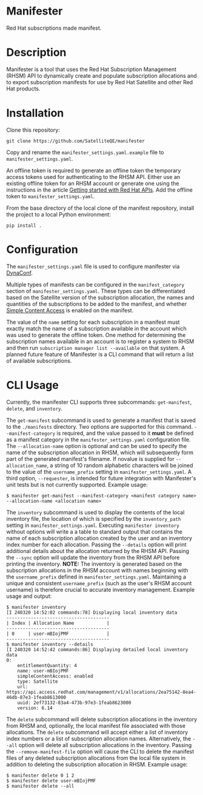 # Manifester

Red Hat subscriptions made manifest.

# Description
Manifester is a tool that uses the Red Hat Subscription Management (RHSM) API to dynamically create and populate subscription allocations and to export subscription manifests for use by Red Hat Satellite and other Red Hat products.
# Installation

Clone this repository:
```
git clone https://github.com/SatelliteQE/manifester
```
Copy and rename the `manifester_settings.yaml.example` file to `manifester_settings.yaml`.

An offline token is required to generate an offline token the temporary access tokens used for authenticating to the RHSM API. Either use an existing offline token for an RHSM account or generate one using the instructions in the article [Getting started with Red Hat APIs](https://access.redhat.com/articles/3626371#bgenerating-a-new-offline-tokenb-3). Add the offline token to `manifester_settings.yaml`.

From the base directory of the local clone of the manifest repository, install the project to a local Python environment:
```
pip install .
```
# Configuration

The `manifester_settings.yaml` file is used to configure manifester via [DynaConf](https://github.com/rochacbruno/dynaconf/).

Multiple types of manifests can be configured in the `manifest_category` section of `manifester_settings.yaml`. These types can be differentiated based on the Satellite version of the subscription allocation, the names and quantities of the subscriptions to be added to the manifest, and whether [Simple Content Access](https://access.redhat.com/documentation/en-us/subscription_central/2021/html-single/getting_started_with_simple_content_access/index) is enabled on the manifest.

The value of the `name` setting for each subscription in a manifest must exactly match the name of a subscription available in the account which was used to generate the offline token. One method for determining the subscription names available in an account is to register a system to RHSM and then run `subscription manager list --available` on that system. A planned future feature of Manifester is a CLI command that will return a list of available subscriptions.

# CLI Usage

Currently, the manifester CLI supports three subcommands: `get-manifest`, `delete`, and `inventory`.

The `get-manifest` subcommand is used to generate a manifest that is saved to the `./manifests` directory. Two options are supported for this command. `--manifest-category` is required, and the value passed to it **must** be defined as a manifest category in the `manifester_settings.yaml` configuration file. The `--allocation-name` option is optional and can be used to specify the name of the subscription allocation in RHSM, which will subsequently form part of the generated manifest's filename. If novalue is supplied for `--allocation_name`, a string of 10 random alphabetic characters will be joined to the value of the `username_prefix` setting in `manifester_settings.yaml`. A third option, `--requester`, is intended for future integration with Manifester's unit tests but is not currently supported. Example usage:
```
$ manifester get-manifest --manifest-category <manifest category name> --allocation-name <allocation name>
```
The `inventory` subcommand is used to display the contents of the local inventory file, the location of which is specified by the `inventory_path` setting in `manifester_settings.yaml`. Executing `manifester inventory` without options will write a a table to standard output that contains the name of each subscription allocation created by the user and an inventory index number for each allocation. Passing the `--details` option will print additional details about the allocation returned by the RHSM API. Passing the `--sync` option will update the inventory from the RHSM API before printing the inventory. **NOTE:** The inventory is generated based on the subscription allocations in the RHSM account with names beginning with the `username_prefix` defined in `manifester_settings.yaml`. Maintaining a unique and consistent `username_prefix` (such as the user's RHSM account username) is therefore crucial to accurate inventory management. Example usage and output:
```
$ manifester inventory
[I 240320 14:52:02 commands:78] Displaying local inventory data
--------------------------------------
| Index | Allocation Name            |
--------------------------------------
| 0     | user-mBIojPMF              |
--------------------------------------
$ manifester inventory --details
[I 240320 14:52:42 commands:86] Displaying detailed local inventory data
0:
    entitlementQuantity: 4
    name: user-mBIojPMF
    simpleContentAccess: enabled
    type: Satellite
    url: https://api.access.redhat.com/management/v1/allocations/2ea75142-8ea4-46db-87e3-1feab8613000
    uuid: 2ef73132-83a4-473b-97e3-1feab8623000
    version: 6.14
```
The `delete` subcommand will delete subscription allocations in the inventory from RHSM and, optionally, the local manifest file associated with those allocations. The `delete` subcommand will accept either a list of inventory index numbers or a list of subscription allocation names. Alternatively, the `--all` option will delete all subscription allocations in the inventory. Passing the `--remove-manifest-file` option will cause the CLI to delete the manifest files of any deleted subscription allocations from the local file system in addition to deleting the subscription allocation in RHSM. Example usage:
```
$ manifester delete 0 1 2
$ manifester delete user-mBIojPMF
$ manifester delete --all
```
